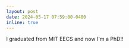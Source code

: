 ```yaml
---
layout: post
date: 2024-05-17 07:59:00-0400
inline: true
---
```


I graduated from MIT EECS and now I'm a PhD!!

